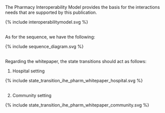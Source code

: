 The Pharmacy Interoperability Model provides the basis for the interactions needs that are supported by this publication.

<div>{% include interoperabilitymodel.svg %}</div>
<br clear="all"/>

As for the sequence, we have the following:  

<div>{% include sequence_diagram.svg %}</div>
<br clear="all"/>


Regarding the whitepaper, the state transitions should act as follows:

1. Hospital setting
<div>{% include state_transition_ihe_pharm_whitepaper_hospital.svg %}</div>
<br clear="all"/>



2. Community setting
<div>{% include state_transition_ihe_pharm_whitepaper_community.svg %}</div>
<br clear="all"/>
